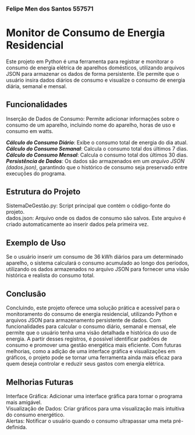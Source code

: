 ### Felipe Men dos Santos 557571

# Monitor de Consumo de Energia Residencial<br>
Este projeto em Python é uma ferramenta para registrar e monitorar o consumo de energia elétrica de aparelhos domésticos, utilizando arquivos JSON para armazenar os dados de forma persistente. Ele permite que o usuário insira dados diários de consumo e visualize o consumo de energia diária, semanal e mensal.

## Funcionalidades<br>
<p>Inserção de Dados de Consumo: Permite adicionar informações sobre o consumo de um aparelho, incluindo nome do aparelho, horas de uso e consumo em watts.</p>

***Cálculo do Consumo Diário***: Exibe o consumo total de energia do dia atual.<br>
***Cálculo do Consumo Semanal***: Calcula o consumo total dos últimos 7 dias.<br>
***Cálculo do Consumo Mensal***: Calcula o consumo total dos últimos 30 dias.<br>
***Persistência de Dados***: Os dados são armazenados em um *arquivo JSON (dados.json)*, garantindo que o histórico de consumo seja preservado entre execuções do programa.
## Estrutura do Projeto<br>
SistemaDeGestão.py: Script principal que contém o código-fonte do projeto.<br>
dados.json: Arquivo onde os dados de consumo são salvos. Este arquivo é criado automaticamente ao inserir dados pela primeira vez.<br>

## Exemplo de Uso
Se o usuário inserir um consumo de 36 kWh diários para um determinado aparelho, o sistema calculará o consumo acumulado ao longo dos períodos, utilizando os dados armazenados no arquivo JSON para fornecer uma visão histórica e realista do consumo total.<br>

## Conclusão<br>
Concluindo, este projeto oferece uma solução prática e acessível para o monitoramento do consumo de energia residencial, utilizando Python e arquivos JSON para armazenamento persistente de dados. Com funcionalidades para calcular o consumo diário, semanal e mensal, ele permite que o usuário tenha uma visão detalhada e histórica do uso de energia. A partir desses registros, é possível identificar padrões de consumo e promover uma gestão energética mais eficiente. Com futuras melhorias, como a adição de uma interface gráfica e visualizações em gráficos, o projeto pode se tornar uma ferramenta ainda mais eficaz para quem deseja controlar e reduzir seus gastos com energia elétrica.

## Melhorias Futuras
Interface Gráfica: Adicionar uma interface gráfica para tornar o programa mais amigável.<br>
Visualização de Dados: Criar gráficos para uma visualização mais intuitiva do consumo energético.<br>
Alertas: Notificar o usuário quando o consumo ultrapassar uma meta pré-definida.<br>
